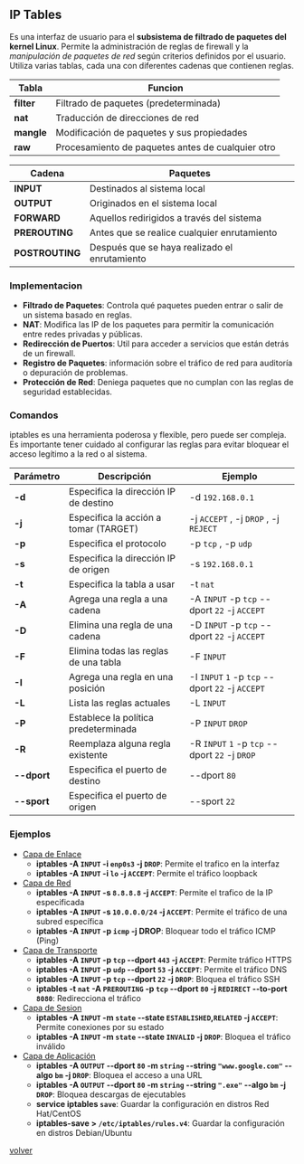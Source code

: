 ## IP Tables

Es una interfaz de usuario para el __subsistema de filtrado de paquetes del kernel Linux__. Permite la administración de reglas de firewall y la _manipulación de paquetes de red_ según criterios definidos por el usuario. Utiliza varias tablas, cada una con diferentes cadenas que contienen reglas.

| Tabla | Funcion | 
|-|-|
| __filter__ | Filtrado de paquetes (predeterminada) |
| __nat__ | Traducción de direcciones de red |
| __mangle__ | Modificación de paquetes y sus propiedades |
| __raw__ | Procesamiento de paquetes antes de cualquier otro |

| Cadena | Paquetes | 
|-|-|
| __INPUT__ | Destinados al sistema local |
| __OUTPUT__ | Originados en el sistema local |
| __FORWARD__ | Aquellos redirigidos a través del sistema |
| __PREROUTING__ | Antes que se realice cualquier enrutamiento |
| __POSTROUTING__ | Después que se haya realizado el enrutamiento |

### Implementacion

* __Filtrado de Paquetes__: Controla qué paquetes pueden entrar o salir de un sistema basado en reglas.
* __NAT__: Modifica las IP de los paquetes para permitir la comunicación entre redes privadas y públicas.
* __Redirección de Puertos__: Util para acceder a servicios que están detrás de un firewall.
* __Registro de Paquetes__: información sobre el tráfico de red para auditoría o depuración de problemas.
* __Protección de Red__: Deniega paquetes que no cumplan con las reglas de seguridad establecidas.

### Comandos

iptables es una herramienta poderosa y flexible, pero puede ser compleja. Es importante tener cuidado al configurar las reglas para evitar bloquear el acceso legítimo a la red o al sistema.

| Parámetro| Descripción | Ejemplo |
|-|-|-|
| __-d__ | Especifica la dirección IP de destino | -d `192.168.0.1` |
| __-j__ | Especifica la acción a tomar (TARGET) | -j `ACCEPT` , -j `DROP` , -j `REJECT`|
| __-p__ | Especifica el protocolo | -p `tcp` , -p `udp`|
| __-s__ | Especifica la dirección IP de origen | -s `192.168.0.1`|
| __-t__ | Especifica la tabla a usar | -t `nat` |
| __-A__ | Agrega una regla a una cadena | -A `INPUT` -p `tcp` --dport `22` -j `ACCEPT` |
| __-D__ | Elimina una regla de una cadena | -D `INPUT` -p `tcp` --dport `22` -j `ACCEPT`|
| __-F__ | Elimina todas las reglas de una tabla | -F `INPUT`|
| __-I__ | Agrega una regla en una posición | -I `INPUT` `1` -p `tcp` --dport `22` -j `ACCEPT` |
| __-L__ | Lista las reglas actuales | -L `INPUT`|
| __-P__ | Establece la política predeterminada | -P `INPUT` `DROP`|
| __-R__ | Reemplaza alguna regla existente | -R `INPUT` `1` -p `tcp` --dport `22` -j `DROP`|
| __--dport__ | Especifica el puerto de destino | --dport `80` |
| __--sport__ | Especifica el puerto de origen | --sport `22`|

### Ejemplos

* [Capa de Enlace](./osi.md)
   * __iptables -A `INPUT` -i `enp0s3` -j `DROP`__: Permite el trafico en la interfaz
   * __iptables -A `INPUT` -i `lo` -j `ACCEPT`__: Permite el tráfico loopback
* [Capa de Red](./osi.md)
   * __iptables -A `INPUT` -s `8.8.8.8` -j `ACCEPT`__: Permite el trafico de la IP especificada
   * __iptables -A `INPUT` -s `10.0.0.0/24` -j `ACCEPT`__: Permite el tráfico de una subred específica
   * __iptables -A `INPUT` -p `icmp` -j DROP__: Bloquear todo el tráfico ICMP (Ping)
* [Capa de Transporte](./osi.md)
   * __iptables -A `INPUT` -p `tcp` --dport `443` -j `ACCEPT`__: Permite tráfico HTTPS
   * __iptables -A `INPUT` -p `udp` --dport `53` -j `ACCEPT`__: Permite el tráfico DNS
   * __iptables -A `INPUT` -p `tcp` --dport `22` -j `DROP`__: Bloquea el tráfico SSH
   * __iptables -t `nat` -A `PREROUTING` -p `tcp` --dport `80` -j `REDIRECT` --to-port `8080`__: Redirecciona el tráfico
* [Capa de Sesion](./osi.md)
   * __iptables -A `INPUT` -m `state` --state `ESTABLISHED`,`RELATED` -j `ACCEPT`__: Permite conexiones por su estado
   * __iptables -A `INPUT` -m `state` --state `INVALID` -j `DROP`__: Bloquea el tráfico inválido
* [Capa de Aplicación](./osi.md)
   * __iptables -A `OUTPUT` --dport `80` -m `string` --string `"www.google.com"` --algo `bm` -j `DROP`__: Bloquea el acceso a una URL
   * __iptables -A `OUTPUT` --dport `80` -m `string` --string `".exe"` --algo `bm` -j `DROP`__: Bloquea descargas de ejecutables
   * __service iptables `save`__: Guardar la configuración en distros Red Hat/CentOS
   * __iptables-save > `/etc/iptables/rules.v4`__: Guardar la configuración en distros Debian/Ubuntu

[volver](../readme.md)